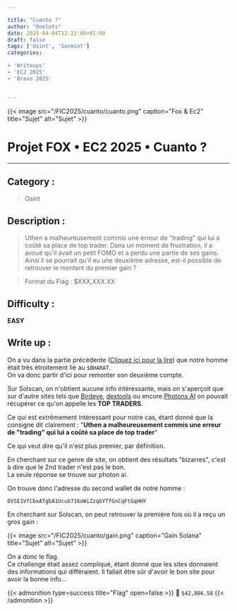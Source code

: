 ```yaml
---

title: "Cuanto ?"
author: "Onelots"
date: 2025-04-04T12:22:00+01:00
draft: false
tags: ['Osint', 'Socmint']
categories:

- 'Writeups'
- 'EC2 2025'
- 'Bravo 2025'


---
```


{{< image src="/FIC2025/cuanto/cuanto.png" caption="Fox & Ec2" title="Sujet" alt="Sujet" >}}

# Projet FOX • EC2 2025 • Cuanto ?

--- 

## Category :

> Osint 

## Description :

> Uthen a malheureusement commis une erreur de "trading" qui lui a coûté sa place de top trader. Dans un moment de frustration, il a avoué qu'il avait un petit FOMO et a perdu une partie de ses gains. Ainsi il se pourrait qu'il eu une deuxième adresse, est-il possible de retrouver le montant du premier gain ?

> Format du Flag : $XXX,XXX.XX

## Difficulty :

**EASY**

## Write up :

On a vu dans la partie précédente ([Cliquez ici pour la lire](https://onelots.fr/posts/2025/osint-ec2-2025/quien_es/)) que notre homme était très étroitement lié au `$BHARAT`.  
On va donc partir d'ici pour remonter son deuxième compte.  

Sur Solscan, on n'obtient aucune info intéressante, mais on s'aperçoit que sur d'autre sites tels que [Birdeye](https://www.birdeye.so/), [dextools](https://www.dextools.io/app/en/solana/pair-explorer/3ZWMcogvgmzVcEo6DPMYuCZCfvDSJYsFpgygKpyba51E?t=1743870623425) ou encore [Photons AI](https://photon-sol.tinyastro.io/en/lp/3ZWMcogvgmzVcEo6DPMYuCZCfvDSJYsFpgygKpyba51E) on pouvait récupérer ce qu'on appelle les **TOP TRADERS**.

Ce qui est extrêmement intéressant pour notre cas, étant donné que la consigne dit clairement : "__Uthen a malheureusement commis une erreur de "trading" qui lui a coûté sa place de top trader__"

Ce qui veut dire qu'il n'est plus premier, par définition.

En cherchant sur ce genre de site, on obtient des résultats "bizarres", c'est à dire que le 2nd trader n'est pas le bon.  
La seule réponse se trouve sur photon ai.

On trouve donc l'adresse du second wallet de notre homme : 

```
DVSE1VfCbxATgbA1Ucub716oWiZzqGYTfGnCqFtGqHHY
```

En cherchant sur Solscan, on peut retrouver la première fois où il a reçu un gros gain : 

{{< image src="/FIC2025/cuanto/gain.png" caption="Gain Solana" title="Sujet" alt="Sujet" >}}

On a donc le flag.  
Ce challenge était assez compliqué, étant donné que les sites donnaient des informations qui différaient. Il fallait être sûr d'avoir le bon site pour avoir la bonne info...

{{< admonition type=success title="Flag" open=false >}}
:triangular_flag_on_post: `$42,886.58`
{{< /admonition >}}
